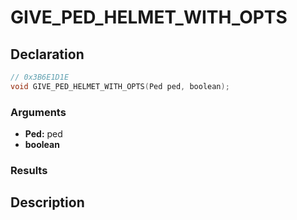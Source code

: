 # GIVE_PED_HELMET_WITH_OPTS

## Declaration
```cpp
// 0x3B6E1D1E
void GIVE_PED_HELMET_WITH_OPTS(Ped ped, boolean);
```

### Arguments
- **Ped:** ped
- **boolean**

### Results

## Description
